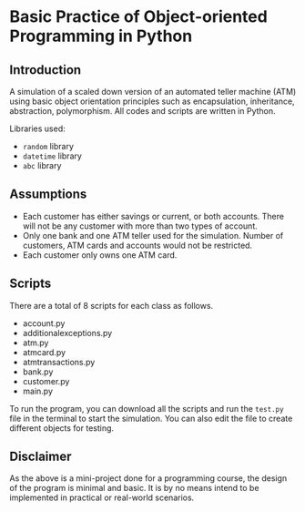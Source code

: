 # Basic Practice of Object-oriented Programming in Python

## Introduction
A simulation of a scaled down version of an automated teller machine (ATM) using basic object orientation principles such as encapsulation, inheritance, abstraction, polymorphism. All codes and scripts are written in Python. 

Libraries used:
- `random` library 
- `datetime` library
- `abc` library

## Assumptions 
- Each customer has either savings or current, or both accounts. There will not be any customer with more than two types of account. 
- Only one bank and one ATM teller used for the simulation. Number of customers, ATM cards and accounts would not be restricted. 
- Each customer only owns one ATM card.

## Scripts 
There are a total of 8 scripts for each class as follows. 
- account.py
- additionalexceptions.py
- atm.py 
- atmcard.py
- atmtransactions.py
- bank.py
- customer.py
- main.py

To run the program, you can download all the scripts and run the `test.py` file in the terminal to start the simulation. You can also edit the file to create different objects for testing.

## Disclaimer
As the above is a mini-project done for a programming course, the design of the program is minimal and basic. It is by no means intend to be implemented in practical or real-world scenarios. 
